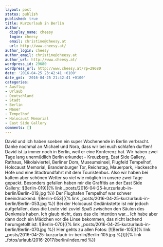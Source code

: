 ```yaml
---
layout: post
status: publish
published: true
title: Kurzurlaub in Berlin
author:
  display_name: cheesy
  login: cheesy
  email: christine@cheesy.at
  url: http://www.cheesy.at/
author_login: cheesy
author_email: christine@cheesy.at
author_url: http://www.cheesy.at/
wordpress_id: 29680
wordpress_url: http://www.cheesy.at/?p=29680
date: '2016-04-25 23:42:41 +0100'
date_gmt: '2016-04-25 21:42:41 +0100'
categories:
- Ausflug
- Urlaub
- Deutschland
- Stadt
- Berlin
- Mauer
- Tempelhof
- Holocaust Memorial
- East Side Gallery
comments: []
---
```

David und ich haben soeben ein super Wochenende in Berlin verbracht. Danke nochmal an Michael und Nora, dass wir bei euch schlafen durften! David ist ja immer noch in Berlin, weil er eine Konferenz hat.
Wir haben zwei Tage lang unermüdlich Berlin erkundet - Kreuzberg, East Side Gallery, Rathaus, Nikolaiviertel, Berliner Dom, Museumsinsel, Flugfeld Tempelhof, Holocaust Memorial, Brandenburger Tor, Reichstag, Mauerpark, Hackesche Höfe und eine Stadtrundfahrt mit dem Touristenbus. Also wir haben bei kaltem aber schönen Wetter so viel wie möglich in unsere zwei Tage gepackt.
Besonders gefallen haben mir die Graffitis an der East Side Gallery:
![Berlin-019]({% link _posts/2016-04-25-kurzurlaub-in-berlin/Berlin-019.jpg %})
Der Flughafen Tempelhof war schwer beeindruckend:
![Berlin-053]({% link _posts/2016-04-25-kurzurlaub-in-berlin/Berlin-053.jpg %})
Bei der Holocaust Gedänkstette ist mir jedoch aufgefallen, dass die Leute viel zuviel Spaß zwischen den Säulen des Denkmals haben. Ich glaub nicht, dass das die Intention war... Ich habe aber dann doch ein Mädchen vor die Linse bekommen, das nicht lachend herumgetollt ist:
![Berlin-070]({% link _posts/2016-04-25-kurzurlaub-in-berlin/Berlin-070.jpg %})
Hier gehts zu allen Fotos:
[![Berlin-105]({% link _posts/2016-04-25-kurzurlaub-in-berlin/Berlin-105.jpg %})]({% link _fotos/urlaub/2016-2017/berlin/index.md %})
